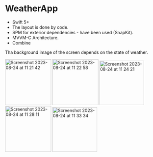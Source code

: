# WeatherApp

* Swift 5+
* The layout is done by code.
* SPM for exterior dependencies - have been used (SnapKit).
* MVVM-C Architecture.
* Combine

Tha background image of the screen depends on the state of weather.

  <img width="150" alt="Screenshot 2023-08-24 at 11 21 42" src="https://github.com/KaliProgrammer/WeatherApp/assets/100012767/378aff49-7362-4e95-beb7-c00eea287ca5">

  <img width="150" alt="Screenshot 2023-08-24 at 11 22 58" src="https://github.com/KaliProgrammer/WeatherApp/assets/100012767/fb961d6c-52a1-461a-b3c5-b4ea83596c7d">

  <img width="145" alt="Screenshot 2023-08-24 at 11 24 21" src="https://github.com/KaliProgrammer/WeatherApp/assets/100012767/1e7b614c-03d7-4bf5-b123-ecb7ea84143a">

<img width="150" alt="Screenshot 2023-08-24 at 11 28 11" src="https://github.com/KaliProgrammer/WeatherApp/assets/100012767/90fca0da-3673-4750-8565-88a4a2e28829">

<img width="146" alt="Screenshot 2023-08-24 at 11 33 34" src="https://github.com/KaliProgrammer/WeatherApp/assets/100012767/2d602d76-15cf-4234-be12-a42dca646841">
